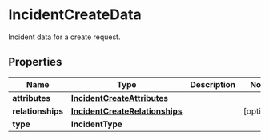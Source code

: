 

# IncidentCreateData

Incident data for a create request.

## Properties

Name | Type | Description | Notes
------------ | ------------- | ------------- | -------------
**attributes** | [**IncidentCreateAttributes**](IncidentCreateAttributes.md) |  | 
**relationships** | [**IncidentCreateRelationships**](IncidentCreateRelationships.md) |  |  [optional]
**type** | **IncidentType** |  | 




